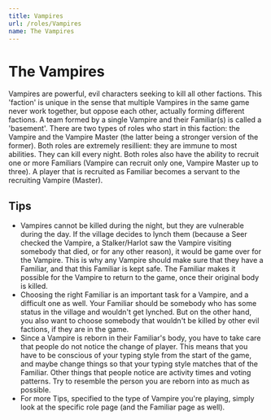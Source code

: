 ```yaml
---
title: Vampires
url: /roles/Vampires
name: The Vampires
---
```


# The Vampires

Vampires are powerful, evil characters seeking to kill all other factions. This 'faction' is unique in the sense that multiple Vampires in the same game never work together, but oppose each other, actually forming different factions. A team formed by a single Vampire and their Familiar(s) is called a 'basement'. There are two types of roles who start in this faction: the Vampire and the Vampire Master (the latter being a stronger version of the former). Both roles are extremely resillient: they are immune to most abilities. They can kill every night. Both roles also have the ability to recruit one or more Familiars (Vampire can recruit only one, Vampire Master up to three). A player that is recruited as Familiar becomes a servant to the recruiting Vampire (Master).

## Tips

- Vampires cannot be killed during the night, but they are vulnerable during the day. If the village decides to lynch them (because a Seer checked the Vampire, a Stalker/Harlot saw the Vampire visiting somebody that died, or for any other reason), it would be game over for the Vampire. This is why any Vampire should make sure that they have a Familiar, and that this Familiar is kept safe. The Familiar makes it possible for the Vampire to return to the game, once their original body is killed.
- Choosing the right Familiar is an important task for a Vampire, and a difficult one as well. Your Familiar should be somebody who has some status in the village and wouldn't get lynched. But on the other hand, you also want to choose somebody that wouldn't be killed by other evil factions, if they are in the game.
- Since a Vampire is reborn in their Familiar's body, you have to take care that people do not notice the change of player. This means that you have to be conscious of your typing style from the start of the game, and maybe change things so that your typing style matches that of the Familiar. Other things that people notice are activity times and voting patterns. Try to resemble the person you are reborn into as much as possible.
- For more Tips, specified to the type of Vampire you're playing, simply look at the specific role page (and the Familiar page as well).

